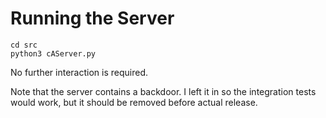 # Running the Server

```
cd src
python3 cAServer.py
```

No further interaction is required.

Note that the server contains a backdoor. I left it in so the integration tests would work, but it should be removed before actual release.
